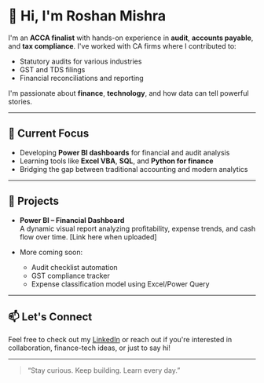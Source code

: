 # 👋 Hi, I'm Roshan Mishra

I'm an **ACCA finalist** with hands-on experience in **audit**, **accounts payable**, and **tax compliance**. I've worked with CA firms where I contributed to:
- Statutory audits for various industries  
- GST and TDS filings  
- Financial reconciliations and reporting  

I'm passionate about **finance**, **technology**, and how data can tell powerful stories.

---

## 🔧 Current Focus
- Developing **Power BI dashboards** for financial and audit analysis  
- Learning tools like **Excel VBA**, **SQL**, and **Python for finance**  
- Bridging the gap between traditional accounting and modern analytics  

---

## 📌 Projects
- **Power BI – Financial Dashboard**  
  A dynamic visual report analyzing profitability, expense trends, and cash flow over time. [Link here when uploaded]

- More coming soon:  
  - Audit checklist automation  
  - GST compliance tracker  
  - Expense classification model using Excel/Power Query

---

## 📫 Let's Connect
Feel free to check out my [LinkedIn](https://www.linkedin.com/in/your-profile) or reach out if you're interested in collaboration, finance-tech ideas, or just to say hi!

---

> “Stay curious. Keep building. Learn every day.”



